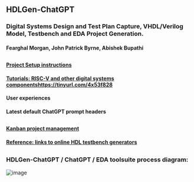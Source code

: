 
## 
## HDLGen-ChatGPT 
### Digital Systems Design and Test Plan Capture, VHDL/Verilog Model, Testbench and EDA Project Generation.
#### Fearghal Morgan, John Patrick Byrne, Abishek Bupathi
##
#### [Project Setup instructions](https://tinyurl.com/34srhxjw)
#### [Tutorials: RISC-V and other digital systems componentshttps://tinyurl.com/4x53f828](https://tinyurl.com/zbjxa9fz)
#### User experiences
#### Latest default ChatGPT prompt headers
##
#### [Kanban project management](https://github.com/users/abishek-bupathi/projects/1)
#### [Reference: links to online HDL testbench generators]([https://tinyurl.com/zbjxa9fz](https://vicicourse.s3.eu-west-1.amazonaws.com/HDLGen/Online+HDL+Generator+Examples.pdf))
##
### HDLGen-ChatGPT / ChatGPT / EDA toolsuite process diagram:
![image](https://vicicourse.s3.eu-west-1.amazonaws.com/HDLGen/HDLGen_ChatGPT_DetailedProcessDiagram.png)

